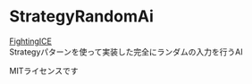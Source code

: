 StrategyRandomAi
===
[FightingICE](http://www.ice.ci.ritsumei.ac.jp/~ftgaic/index.htm)   
Strategyパターンを使って実装した完全にランダムの入力を行うAI

MITライセンスです